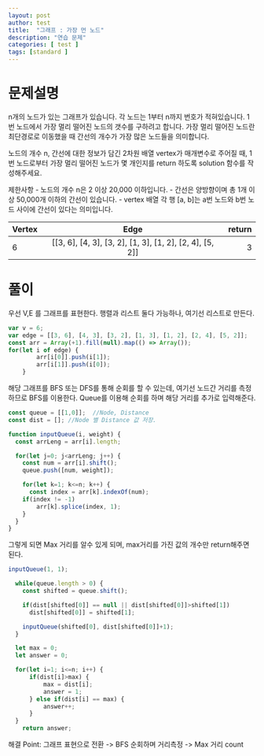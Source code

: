 ```yaml
---
layout: post
author: test
title:  "그래프 : 가장 먼 노드"
description: "연습 문제"
categories: [ test ]
tags: [standard ]
---
```



# 문제설명 
  n개의 노드가 있는 그래프가 있습니다. 각 노드는 1부터 n까지 번호가 적혀있습니다. 1번 노드에서 가장 멀리 떨어진 노드의 갯수를 구하려고 합니다. 가장 멀리 떨어진 노드란 최단경로로 이동했을 때 간선의 개수가 가장 많은 노드들을 의미합니다.

  노드의 개수 n, 간선에 대한 정보가 담긴 2차원 배열 vertex가 매개변수로   주어질 때, 1번 노드로부터 가장 멀리 떨어진 노드가 몇 개인지를 return 하도록 solution 함수를 작성해주세요.

  제한사항
    - 노드의 개수 n은 2 이상 20,000 이하입니다.
    - 간선은 양방향이며 총 1개 이상 50,000개 이하의 간선이 있습니다.
    - vertex 배열 각 행 [a, b]는 a번 노드와 b번 노드 사이에 간선이 있다는 의미입니다.

| Vertex |	Edge | return |
|---| :---: | ---: |
| 6 |	[[3, 6], [4, 3], [3, 2], [1, 3], [1, 2], [2, 4], [5, 2]] | 3 |

# 풀이
 우선 V,E 를 그래프를 표현한다. 
 행렬과 리스트 둘다 가능하나, 여기선 리스트로 만든다.
 
```javascript
var v = 6;
var edge = [[3, 6], [4, 3], [3, 2], [1, 3], [1, 2], [2, 4], [5, 2]];
const arr = Array(+1).fill(null).map(() => Array());
for(let i of edge) {
        arr[i[0]].push(i[1]);
        arr[i[1]].push(i[0]);
    }
```

 해당 그래프를 BFS 또는 DFS를 통해 순회를 할 수 있는데, 여기선 노드간 거리를 측정하므로 BFS를 이용한다.
 Queue를 이용해 순회를 하며 해당 거리를 추가로 입력해준다.

```javascript
const queue = [[1,0]];  //Node, Distance
const dist = []; //Node 별 Distance 값 저장.

function inputQueue(i, weight) {
  const arrLeng = arr[i].length;

  for(let j=0; j<arrLeng; j++) {
    const num = arr[i].shift();
    queue.push([num, weight]);

    for(let k=1; k<=n; k++) {
      const index = arr[k].indexOf(num);
    if(index != -1)
        arr[k].splice(index, 1);
    }
  }
}
```
그렇게 되면 Max 거리를 알수 있게 되며, max거리를 가진 값의 개수만 return해주면 된다.

```javascript
inputQueue(1, 1);

  while(queue.length > 0) {
    const shifted = queue.shift();

    if(dist[shifted[0]] == null || dist[shifted[0]]>shifted[1])
      dist[shifted[0]] = shifted[1];

    inputQueue(shifted[0], dist[shifted[0]]+1);
  }

  let max = 0;
  let answer = 0;

  for(let i=1; i<=n; i++) {
      if(dist[i]>max) {
          max = dist[i];
          answer = 1;
      } else if(dist[i] == max) {
          answer++;
      }
  }
    return answer;
```

 해결 Point: 그래프 표현으로 전환 -> BFS 순회하며 거리측정 -> Max 거리 count